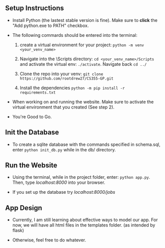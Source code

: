 ## Setup Instructions  

- Install Python (the lastest stable version is fine). Make sure to **click** the "Add python.exe to PATH" checkbox.

- The following commards should be entered into the terminal: 

    1. create a virtual environment for your project: `python -m venv <your_venv_name>`

    2. Navigate into the \Scripts directory: `cd <your_venv_name>/Scripts` and activate the virtual env: `./activate`. Navigate back `cd ../`

    3. Clone the repo into your venv: `git clone https://github.com/rootdrew27/CS355-GP.git`

    4. Install the dependencies `python -m pip install -r requirements.txt`

- When working on and running the website. Make sure to activate the virtual environment that you created (See step 2). 

- You're Good to Go.

## Init the Database

- To create a sqlite database with the commands specified in schema.sql, enter `python init_db.py` while in the db/ directory.

## Run the Website

- Using the terminal, while in the project folder, enter: `python app.py`. Then, type *localhost:8000* into your browser.

- If you set up the database try *localhost:8000/jobs*

## App Design

- Currently, I am still learning about effective ways to model our app. For now, we will have all html files in the templates folder. (as intended by flask)

- Otherwise, feel free to do whatever.